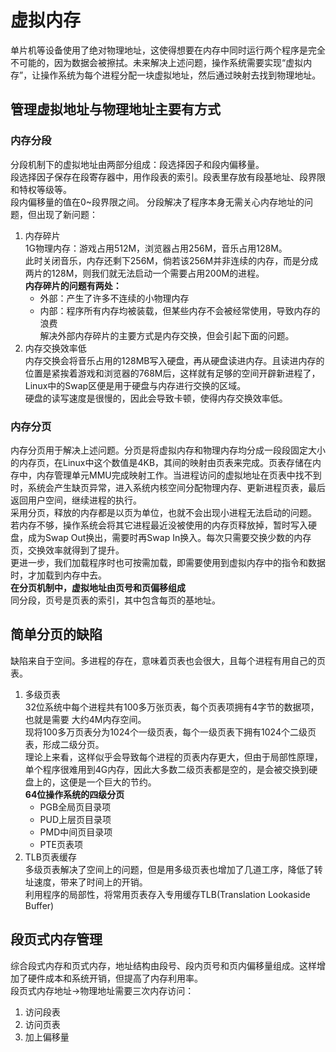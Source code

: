 # 虚拟内存
单片机等设备使用了绝对物理地址，这使得想要在内存中同时运行两个程序是完全不可能的，因为数据会被擦拭。未来解决上述问题，操作系统需要实现“虚拟内存”，让操作系统为每个进程分配一块虚拟地址，然后通过映射去找到物理地址。
## 管理虚拟地址与物理地址主要有方式
### 内存分段  
分段机制下的虚拟地址由两部分组成：段选择因子和段内偏移量。  
段选择因子保存在段寄存器中，用作段表的索引。段表里存放有段基地址、段界限和特权等级等。  
段内偏移量的值在0~段界限之间。
分段解决了程序本身无需关心内存地址的问题，但出现了新问题：
1. 内存碎片  
   1G物理内存：游戏占用512M，浏览器占用256M，音乐占用128M。  
   此时关闭音乐，内存还剩下256M，倘若该256M并非连续的内存，而是分成两片的128M，则我们就无法启动一个需要占用200M的进程。  
   **内存碎片的问题有两处：**  
   * 外部：产生了许多不连续的小物理内存  
   * 内部：程序所有内存均被装载，但某些内存不会被经常使用，导致内存的浪费  
解决外部内存碎片的主要方式是内存交换，但会引起下面的问题。
2. 内存交换效率低  
   内存交换会将音乐占用的128MB写入硬盘，再从硬盘读进内存。且读进内存的位置是紧挨着游戏和浏览器的768M后，这样就有足够的空间开辟新进程了，Linux中的Swap区便是用于硬盘与内存进行交换的区域。  
   硬盘的读写速度是很慢的，因此会导致卡顿，使得内存交换效率低。
### 内存分页  
内存分页用于解决上述问题。分页是将虚拟内存和物理内存均分成一段段固定大小的内存页，在Linux中这个数值是4KB，其间的映射由页表来完成。页表存储在内存中，内存管理单元MMU完成映射工作。当进程访问的虚拟地址在页表中找不到时，系统会产生缺页异常，进入系统内核空间分配物理内存、更新进程页表，最后返回用户空间，继续进程的执行。  
采用分页，释放的内存都是以页为单位，也就不会出现小进程无法启动的问题。
若内存不够，操作系统会将其它进程最近没被使用的内存页释放掉，暂时写入硬盘，成为Swap Out换出，需要时再Swap In换入。每次只需要交换少数的内存页，交换效率就得到了提升。  
更进一步，我们加载程序时也可按需加载，即需要使用到虚拟内存中的指令和数据时，才加载到内存中去。  
**在分页机制中，虚拟地址由页号和页偏移组成**  
同分段，页号是页表的索引，其中包含每页的基地址。

## 简单分页的缺陷
缺陷来自于空间。多进程的存在，意味着页表也会很大，且每个进程有用自己的页表。
1. 多级页表  
   32位系统中每个进程共有100多万张页表，每个页表项拥有4字节的数据项，也就是需要 大约4M内存空间。  
   现将100多万页表分为1024个一级页表，每个一级页表下拥有1024个二级页表，形成二级分页。  
   理论上来看，这样似乎会导致每个进程的页表内存更大，但由于局部性原理，单个程序很难用到4G内存，因此大多数二级页表都是空的，是会被交换到硬盘上的，这便是一个巨大的节约。  
   **64位操作系统的四级分页**
   * PGB全局页目录项
   * PUD上层页目录项
   * PMD中间页目录项
   * PTE页表项
2. TLB页表缓存  
   多级页表解决了空间上的问题，但是用多级页表也增加了几道工序，降低了转址速度，带来了时间上的开销。  
   利用程序的局部性，将常用页表存入专用缓存TLB(Translation Lookaside Buffer)

## 段页式内存管理
综合段式内存和页式内存，地址结构由段号、段内页号和页内偏移量组成。这样增加了硬件成本和系统开销，但提高了内存利用率。  
段页式内存地址->物理地址需要三次内存访问：
1. 访问段表
2. 访问页表
3. 加上偏移量